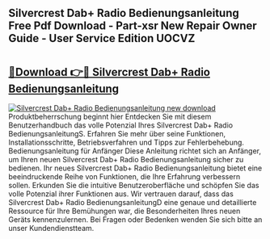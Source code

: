 ## Silvercrest Dab+ Radio Bedienungsanleitung Free Pdf Download - Part-xsr New Repair Owner Guide - User Service Edition UOCVZ

# <h2><a href="http://df5ksb.blite.top/?on=Silvercrest+Dab%2b+Radio+Bedienungsanleitung">🔗Download 👉🔴 Silvercrest Dab+ Radio Bedienungsanleitung</a></h2>

[![Silvercrest Dab+ Radio Bedienungsanleitung new download](https://i.imgur.com/lujVjoI.png)](http://df5ksb.blite.top/?on=Silvercrest+Dab%2b+Radio+Bedienungsanleitung)
Produktbeherrschung beginnt hier Entdecken Sie mit diesem Benutzerhandbuch das volle Potenzial Ihres Silvercrest Dab+ Radio BedienungsanleitungS. Erfahren Sie mehr über seine Funktionen, Installationsschritte, Betriebsverfahren und Tipps zur Fehlerbehebung. Bedienungsanleitung für Anfänger Diese Anleitung richtet sich an Anfänger, um Ihren neuen Silvercrest Dab+ Radio Bedienungsanleitung sicher zu bedienen. Ihr neues Silvercrest Dab+ Radio Bedienungsanleitung bietet eine beeindruckende Reihe von Funktionen, die Ihre Erfahrung verbessern sollen. Erkunden Sie die intuitive Benutzeroberfläche und schöpfen Sie das volle Potenzial ihrer Funktionen aus. Wir vertrauen darauf, dass das Silvercrest Dab+ Radio BedienungsanleitungD eine genaue und detaillierte Ressource für Ihre Bemühungen war, die Besonderheiten Ihres neuen Geräts kennenzulernen. Bei Fragen oder Bedenken wenden Sie sich bitte an unser Kundendienstteam.
